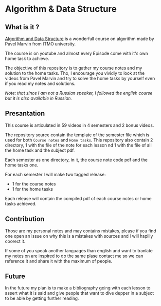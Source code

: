 # Algorithm & Data Structure

## What is it ? 

[Algorithm and Data Structure](https://www.youtube.com/playlist?list=PLrS21S1jm43igE57Ye_edwds_iL7ZOAG4) is a wonderfull course on algorithm made by Pavel Marvin from ITMO university. 

The course is on youtube and almost every Episode come with it's own home task to achieve. 

The objective of this repository is to gather my course notes and my solution to the home tasks. Tho, I encourage you vividly to look at the videos from Pavel Marvin and try to solve the home tasks by yourself even if you read my notes and solutions. 

_Note: that since I am not a Russian speaker, I followed the english course but it is also available in Russian._ 

## Presantation 

This course is articulated in 59 videos in 4 semesters and 2 bonus videos. 

The repository source contain the template of the semester file which is used for both ```Course notes``` and ```Home tasks```. 
This repository also contain 2 directory, 1 with the file of the note for each lesson nd 1 with the file of all the home task and the subject pdf. 

Each semester as one directory, in it, the course note code pdf and the home tasks one. 

For each semester I will make two tagged release: 
- 1 for the course notes
- 1 for the home tasks

Each release will contain the compiled pdf of each course notes or home tasks achieved. 

## Contribution 

Those are my personal notes and may contains mistakes, please if you find one open an issue on why this is a mistakes with sources and I will hapilly coorect it. 

If some of you speak another languages than english and want to tranlate my notes on are inspired to do the same plase contact me so we can reference it and share it with the maximum of people. 

## Future 

In the future my plan is to make a bibliography going with each lesson to assert what it is said and give people that want to dive depper in a subject to be able by getting further reading.
